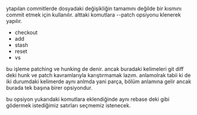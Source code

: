 ytapılan commitlerde dosyadaki değişikliğin tamamını değilde bir kısmını commit etmek için kullanılır. alttaki komutlara --patch opsiyonu klenerek yapılır.

- checkout
- add
- stash
- reset
- vs

bu işleme patching ve hunking de denir. ancak buradaki kelimeleri git diff deki hunk ve patch kavramlarıyla karıştırmamak lazım. anlamolrak tabii ki de iki durumdaki kelimerde aynı anlmda yani parça, bölüm anlamına gelir ancak burada tek başına birer opsiyondur.

bu opsiyon yukarıdaki komutlara eklendiğinde aynı rebase deki gibi gödermek istediğimiz satırları seçmemiz istenecek.